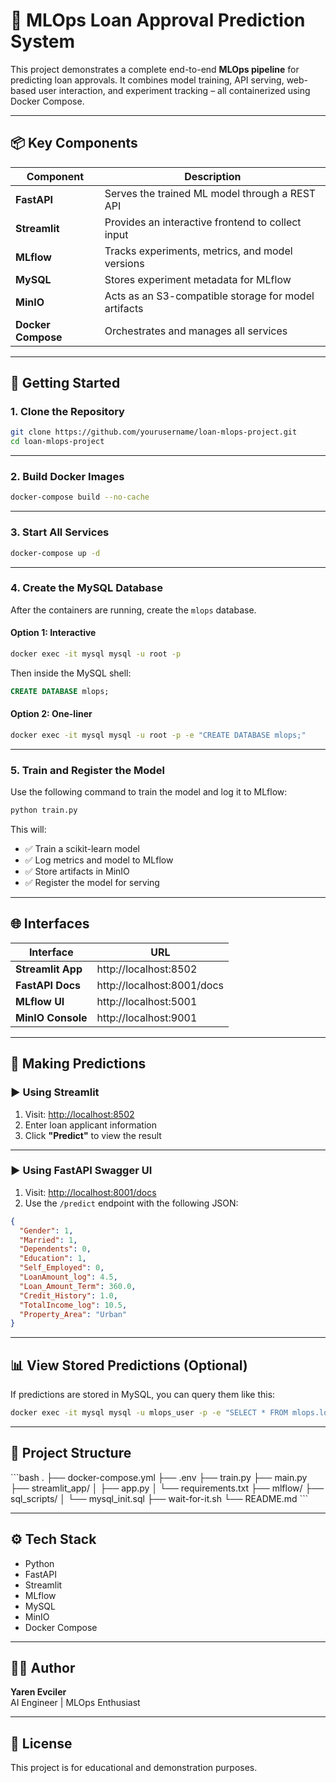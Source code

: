 # 🧠 MLOps Loan Approval Prediction System

This project demonstrates a complete end-to-end **MLOps pipeline** for predicting loan approvals. It combines model training, API serving, web-based user interaction, and experiment tracking – all containerized using Docker Compose.

---

## 📦 Key Components

| Component         | Description                                              |
|-------------------|----------------------------------------------------------|
| **FastAPI**       | Serves the trained ML model through a REST API           |
| **Streamlit**     | Provides an interactive frontend to collect input        |
| **MLflow**        | Tracks experiments, metrics, and model versions          |
| **MySQL**         | Stores experiment metadata for MLflow                    |
| **MinIO**         | Acts as an S3-compatible storage for model artifacts     |
| **Docker Compose**| Orchestrates and manages all services                    |

---

## 🚀 Getting Started

### 1. Clone the Repository

```bash
git clone https://github.com/yourusername/loan-mlops-project.git
cd loan-mlops-project
```

---

### 2. Build Docker Images

```bash
docker-compose build --no-cache
```

---

### 3. Start All Services

```bash
docker-compose up -d
```

---

### 4. Create the MySQL Database

After the containers are running, create the `mlops` database.

#### Option 1: Interactive

```bash
docker exec -it mysql mysql -u root -p
```

Then inside the MySQL shell:

```sql
CREATE DATABASE mlops;
```

#### Option 2: One-liner

```bash
docker exec -it mysql mysql -u root -p -e "CREATE DATABASE mlops;"
```

---

### 5. Train and Register the Model

Use the following command to train the model and log it to MLflow:

```bash
python train.py
```

This will:
- ✅ Train a scikit-learn model  
- ✅ Log metrics and model to MLflow  
- ✅ Store artifacts in MinIO  
- ✅ Register the model for serving  

---

## 🌐 Interfaces

| Interface         | URL                        |
|-------------------|----------------------------|
| **Streamlit App** | http://localhost:8502      |
| **FastAPI Docs**  | http://localhost:8001/docs |
| **MLflow UI**     | http://localhost:5001      |
| **MinIO Console** | http://localhost:9001      |

---

## 🧪 Making Predictions

### ▶️ Using Streamlit

1. Visit: [http://localhost:8502](http://localhost:8502)  
2. Enter loan applicant information  
3. Click **"Predict"** to view the result  

---

### ▶️ Using FastAPI Swagger UI

1. Visit: [http://localhost:8001/docs](http://localhost:8001/docs)  
2. Use the `/predict` endpoint with the following JSON:

```json
{
  "Gender": 1,
  "Married": 1,
  "Dependents": 0,
  "Education": 1,
  "Self_Employed": 0,
  "LoanAmount_log": 4.5,
  "Loan_Amount_Term": 360.0,
  "Credit_History": 1.0,
  "TotalIncome_log": 10.5,
  "Property_Area": "Urban"
}
```

---

## 📊 View Stored Predictions (Optional)

If predictions are stored in MySQL, you can query them like this:

```bash
docker exec -it mysql mysql -u mlops_user -p -e "SELECT * FROM mlops.loanprediction;"
```

---

## 📁 Project Structure

\`\`\`bash
.
├── docker-compose.yml
├── .env
├── train.py
├── main.py
├── streamlit_app/
│   ├── app.py
│   └── requirements.txt
├── mlflow/
├── sql_scripts/
│   └── mysql_init.sql
├── wait-for-it.sh
└── README.md
\`\`\`

---

## ⚙️ Tech Stack

- Python  
- FastAPI  
- Streamlit  
- MLflow  
- MySQL  
- MinIO  
- Docker Compose  

---

## 👩‍💻 Author

**Yaren Evciler**  
AI Engineer | MLOps Enthusiast

---

## 📄 License

This project is for educational and demonstration purposes.
